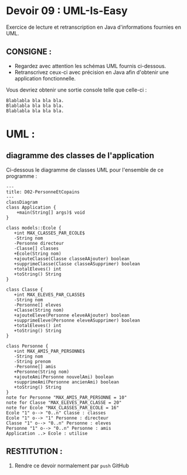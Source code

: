 # Devoir 09 : UML-Is-Easy
Exercice de lecture et retranscription en Java d'informations fournies en UML.
## CONSIGNE :
- Regardez avec attention les schémas UML fournis ci-dessous.
- Retranscrivez ceux-ci avec précision en Java afin d'obtenir une application fonctionnelle.

Vous devriez obtenir une sortie console telle que celle-ci :
````
Blablabla bla bla bla.
Blablabla bla bla bla.
Blablabla bla bla bla.
````
# UML :
## diagramme des classes de l'application
Ci-dessous le diagramme de classes UML pour l'ensemble de ce programme  :
```mermaid
---
title: D02-PersonneEtCopains
---
classDiagram
class Application {
    +main(String[] args)$ void
}

class models::Ecole {
   +int MAX_CLASSES_PAR_ECOLE$
   -String nom
   -Personne directeur
   -Classe[] classes
   +Ecole(String nom)    
   +ajouteClasse(Classe classeAAjouter) boolean
   +supprimeClasse(Classe classeASupprimer) boolean
   +totalEleves() int
   +toString() String
}

class Classe {
   +int MAX_ELEVES_PAR_CLASSE$
   -String nom
   -Personne[] eleves
   +Classe(String nom)
   +ajouteEleve(Personne eleveAAjouter) boolean
   +supprimeEleve(Personne eleveASupprimer) boolean
   +totalEleves() int
   +toString() String
}

class Personne {
   +int MAX_AMIS_PAR_PERSONNE$
   -String nom
   -String prenom
   -Personne[] amis
   +Personne(String nom)
   +ajouteAmi(Personne nouvelAmi) boolean
   +supprimeAmi(Personne ancienAmi) boolean
   +toString() String
}
note for Personne "MAX_AMIS_PAR_PERSONNE = 10"
note for Classe "MAX_ELEVES_PAR_CLASSE = 20"
note for Ecole "MAX_CLASSES_PAR_ECOLE = 16"
Ecole "1" o--> "0..n" Classe : classes
Ecole "1" o--> "1" Personne : directeur
Classe "1" o--> "0..n" Personne : eleves
Personne "1" o--> "0..n" Personne : amis
Application ..> Ecole : utilise
```

## RESTITUTION :
1. Rendre ce devoir normalement par `push` GitHub
